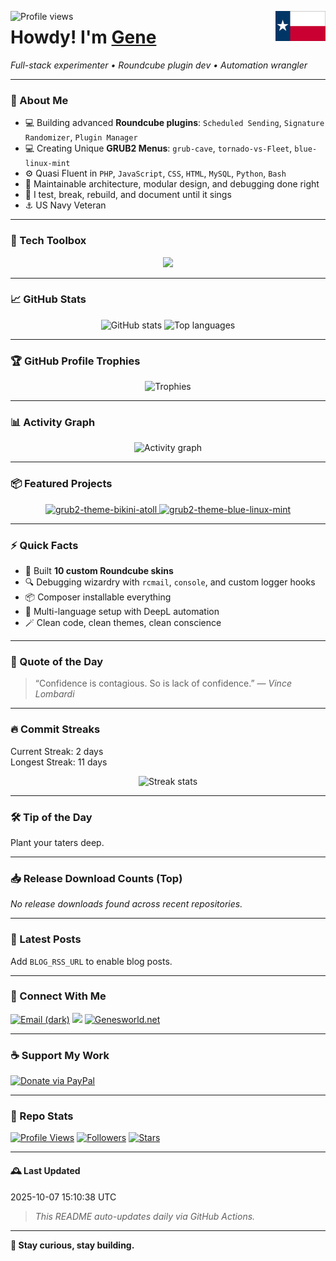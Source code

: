 <p>
  <img align="left" src="https://komarev.com/ghpvc/?username=texxasrulez&label=Profile%20views&color=0e75b6&style=plastic" alt="Profile views" />
  <img align="right" src="https://github.com/texxasrulez/texxasrulez/blob/main/assets/images/texas-flag.png" height="48">
</p>
<h1> Howdy! I'm <a href="https://github.com/texxasrulez">Gene</a></h1>
<p>
  <em>Full-stack experimenter • Roundcube plugin dev • Automation wrangler</em>
</p>

---

### 🧠 About Me

- 💻 Building advanced **Roundcube plugins**: `Scheduled Sending`, `Signature Randomizer`, `Plugin Manager`
- 💻 Creating Unique **GRUB2 Menus**: `grub-cave`, `tornado-vs-Fleet`, `blue-linux-mint`
- ⚙️ Quasi Fluent in `PHP`, `JavaScript`, `CSS`, `HTML`, `MySQL`, `Python`, `Bash`
- 🧩 Maintainable architecture, modular design, and debugging done right
- 🔭 I test, break, rebuild, and document until it sings
- ⚓ US Navy Veteran

---

### 🧰 Tech Toolbox

<p align="center">
  <picture>
	<img src="https://skillicons.dev/icons?i=php,html,css,js,python,bash,git,github,vscode,linux,mysql,sqlite,markdown" />
  </picture>
</p>

---

### 📈 GitHub Stats

<p align="center">
  <!-- Stats card -->
  <picture>
    <source media="(prefers-color-scheme: dark)" srcset="https://github-readme-stats.vercel.app/api?username=texxasrulez&show_icons=true&theme=tokyonight&count_private=true">
    <source media="(prefers-color-scheme: light)" srcset="https://github-readme-stats.vercel.app/api?username=texxasrulez&show_icons=true&theme=default&count_private=true">
    <img alt="GitHub stats" height="160" src="https://github-readme-stats.vercel.app/api?username=texxasrulez&show_icons=true&theme=default&count_private=true" />
  </picture>

  <!-- Top languages -->
  <picture>
    <source media="(prefers-color-scheme: dark)" srcset="https://github-readme-stats.vercel.app/api/top-langs/?username=texxasrulez&layout=compact&theme=tokyonight">
    <source media="(prefers-color-scheme: light)" srcset="https://github-readme-stats.vercel.app/api/top-langs/?username=texxasrulez&layout=compact&theme=default">
    <img alt="Top languages" height="160" src="https://github-readme-stats.vercel.app/api/top-langs/?username=texxasrulez&layout=compact&theme=default" />
  </picture>
</p>

---

### 🏆 GitHub Profile Trophies

<p align="center">
  <picture>
    <source media="(prefers-color-scheme: dark)" srcset="https://github-profile-trophy.vercel.app/?username=texxasrulez&theme=algolia&no-frame=false&margin-w=15&margin-h=15&column=6">
    <source media="(prefers-color-scheme: light)" srcset="https://github-profile-trophy.vercel.app/?username=texxasrulez&theme=algolia&no-bg=true&no-frame=false&margin-w=15&margin-h=15&column=6">
    <img alt="Trophies" src="https://github-profile-trophy.vercel.app/?username=texxasrulez&theme=algolia&no-bg=true&no-frame=false&margin-w=15&margin-h=15&column=6" />
  </picture>
</p>

---

### 📊 Activity Graph

<p align="center">
  <picture>
    <source media="(prefers-color-scheme: dark)" srcset="https://github-readme-activity-graph.vercel.app/graph?username=texxasrulez&theme=react-dark&area=true&grid=false&line=8aa8c2&area_color=8aa8c2&border_color=ffffff&radius=6">
    <source media="(prefers-color-scheme: light)" srcset="https://github-readme-activity-graph.vercel.app/graph?username=texxasrulez&theme=minimal&area=true&grid=false&line=000080&area_color=000080&border_color=8aa8c2&radius=6">
    <img alt="Activity graph" src="https://github-readme-activity-graph.vercel.app/graph?username=texxasrulez&theme=minimal&area=true&grid=false&line=000080&area_color=000080&border_color=8aa8c2&radius=6" />
  </picture>
</p>

---

### 📦 Featured Projects
<!--FEATURED:START-->
<p align="center">
<a href="https://github.com/texxasrulez/grub2-theme-bikini-atoll">
  <picture>
    <source media="(prefers-color-scheme: dark)" srcset="https://github-readme-stats.vercel.app/api/pin/?username=texxasrulez&repo=grub2-theme-bikini-atoll&theme=tokyonight">
    <img src="https://github-readme-stats.vercel.app/api/pin/?username=texxasrulez&repo=grub2-theme-bikini-atoll&theme=default" alt="grub2-theme-bikini-atoll" />
  </picture>
</a>
<a href="https://github.com/texxasrulez/grub2-theme-blue-linux-mint">
  <picture>
    <source media="(prefers-color-scheme: dark)" srcset="https://github-readme-stats.vercel.app/api/pin/?username=texxasrulez&repo=grub2-theme-blue-linux-mint&theme=tokyonight">
    <img src="https://github-readme-stats.vercel.app/api/pin/?username=texxasrulez&repo=grub2-theme-blue-linux-mint&theme=default" alt="grub2-theme-blue-linux-mint" />
  </picture>
</a>
</p>
<!--FEATURED:END-->

---

### ⚡ Quick Facts

- 🎨 Built **10 custom Roundcube skins**
- 🔍 Debugging wizardry with `rcmail`, `console`, and custom logger hooks
- 📦 Composer installable everything
- 🧭 Multi-language setup with DeepL automation
- 🪄 Clean code, clean themes, clean conscience

---

### 💬 Quote of the Day
<!--QUOTE:START-->
> “Confidence is contagious. So is lack of confidence.”
— <em>Vince Lombardi</em>
<!--QUOTE:END-->

---

### 🔥 Commit Streaks
<!--STREAKS:START-->
Current Streak: 2 days  
Longest Streak: 11 days
<!--STREAKS:END-->

<p align="center">
  <picture>
    <source media="(prefers-color-scheme: dark)" srcset="https://github-readme-streak-stats.herokuapp.com?user=texxasrulez&theme=blue-green&date_format=M%20j%5B%2C%20Y%5D&fire=FF0000&stroke=49F9FF&background=FFFFFF00&dates=0000FF&border=FFFFFF">
    <img src="https://github-readme-streak-stats.herokuapp.com?user=texxasrulez&theme=blue-green&date_format=M%20j%5B%2C%20Y%5D&fire=FF0000&stroke=49F9FF&background=FFFFFF00&dates=0000FF&border=0000FF" alt="Streak stats" />
  </picture>
</p>

---

### 🛠️ Tip of the Day
<!--TIP:START-->
Plant your taters deep.
<!--TIP:END-->

---

### 📥 Release Download Counts (Top)
<!--RELEASES:START-->
_No release downloads found across recent repositories._
<!--RELEASES:END-->

---

### 📰 Latest Posts
<!--BLOG:START-->
Add `BLOG_RSS_URL` to enable blog posts.
<!--BLOG:END-->

---

### 🔗 Connect With Me

<p align="left">
  <a href="mailto:texxasrulez@yahoo.com"><img src="https://img.shields.io/badge/Email-%23EA4335.svg?&style=plastic&logo=gmail&logoColor=white&labelColor=2d333b#gh-dark-mode-only" alt="Email (dark)" /></a>
  <a href="https://github.com/texxasrulez"><img src="https://img.shields.io/badge/GitHub-%23181717.svg?&style=plastic&logo=github&logoColor=white" /></a>
  <a href="https://www.genesworld.net/kontact.html" target="_blank" rel="noopener noreferrer"><img alt="Genesworld.net" src="https://img.shields.io/website?url=https%3A%2F%2Fwww.genesworld.net%2Fkontact.html&up_message=Online&up_color=darkgreen&down_message=Offline&down_color=crimson&style=plastic&logo=website&logoColor=white&label=Genesworld.net&labelColor=navy"></a>
</p>

---

### ☕ Support My Work

[![Donate via PayPal](https://img.shields.io/badge/Donate-Money_Please-00457C?logo=paypal&logoColor=white&style=plastic&labelColor=navy&color=darkgreen)](https://www.paypal.com/paypalme/texxasrulez)

---

### 🧩 Repo Stats

[![Profile Views](https://komarev.com/ghpvc/?username=texxasrulez&color=blueviolet&style=plastic)](https://github.com/texxasrulez)
[![Followers](https://img.shields.io/github/followers/texxasrulez?style=plastic&labelColor=blue&color=gold)](https://github.com/texxasrulez?tab=followers)
[![Stars](https://img.shields.io/github/stars/texxasrulez?style=plastic&labelColor=navy&color=aqua)](https://github.com/texxasrulez)

---

#### 🕰️ Last Updated
<!--DATE:START-->
2025-10-07 15:10:38 UTC
<!--DATE:END-->

> _This README auto-updates daily via GitHub Actions._

---

**🚀 Stay curious, stay building.**
